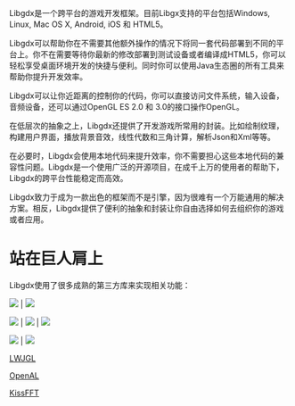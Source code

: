 Libgdx是一个跨平台的游戏开发框架。目前Libgx支持的平台包括Windows, Linux, Mac OS X, Android, iOS 和 HTML5。

Libgdx可以帮助你在不需要其他额外操作的情况下将同一套代码部署到不同的平台上。你不在需要等待你最新的修改部署到测试设备或者编译成HTML5，你可以
轻松享受桌面环境开发的快捷与便利。同时你可以使用Java生态圈的所有工具来帮助你提升开发效率。

Libgdx可以让你近距离的控制你的代码，你可以直接访问文件系统，输入设备，音频设备，还可以通过OpenGL ES 2.0 和 3.0的接口操作OpenGL。

在低层次的抽象之上，Libgdx还提供了开发游戏所常用的封装。比如绘制纹理，构建用户界面，播放背景音效，线性代数和三角计算，解析Json和Xml等等。

在必要时，Libgdx会使用本地代码来提升效率，你不需要担心这些本地代码的兼容性问题。Libgdx是一个使用广泛的开源项目，在成千上万的使用者的帮助下，Libgdx的跨平台性能稳定而高效。

Libgdx致力于成为一款出色的框架而不是引擎，因为很难有一个万能通用的解决方案。相反，Libgdx提供了便利的抽象和封装让你自由选择如何去组织你的游戏或者应用。

# 站在巨人肩上

Libgdx使用了很多成熟的第三方库来实现相关功能：

<a href="http://www.opengl.org"><img src="http://www.opengl.org/img/opengl_logo.jpg"></a> |
<a href="http://nothings.org"><img src="http://nothings.org/images/juggle.gif"></a>

<a href="http://www.freetype.org"><img src=http://www.h-online.com/imgs/43/5/4/3/6/9/6/FreeType-logo-c9a716fd19af562a.png></a> |
<a href="http://www.mpg123.de"><img src="http://www.mpg123.de/pics/logo-current.png"></a> |
<a href="http://www.xiph.org/vorbis"><img src="http://xiph.org/images/logos/fish_xiph_org.png"></a>

<a href="http://www.surina.net/soundtouch"><img src="http://www.surina.net/soundtouch/soundtouch.jpg"></a> |
<a href="http://www.box2d.org"><img src="http://box2d.org/images/icon.gif"></a>

[LWJGL](http://www.lwjgl.org)

[OpenAL](http://en.wikipedia.org/wiki/OpenAL)

[KissFFT](http://sourceforge.net/projects/kissfft)